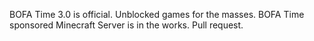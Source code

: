 BOFA Time 3.0 is official.
Unblocked games for the masses.
BOFA Time sponsored Minecraft Server is in the works.
Pull request.
